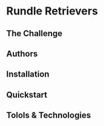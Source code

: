 # Rundle Retrievers

## The Challenge

## Authors

## Installation

## Quickstart

## Tolols & Technologies
